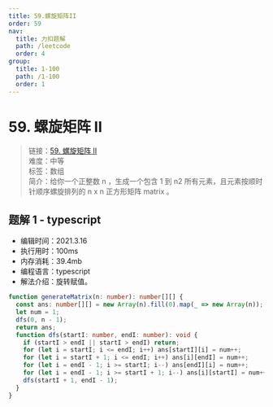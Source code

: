 ```yaml
---
title: 59.螺旋矩阵II
order: 59
nav:
  title: 力扣题解
  path: /leetcode
  order: 4
group:
  title: 1-100
  path: /1-100
  order: 1
---
```


# 59. 螺旋矩阵 II

> 链接：[59. 螺旋矩阵 II](https://leetcode-cn.com/problems/spiral-matrix-ii/)  
> 难度：中等  
> 标签：数组  
> 简介：给你一个正整数 n ，生成一个包含 1 到 n2 所有元素，且元素按顺时针顺序螺旋排列的 n x n 正方形矩阵 matrix 。

## 题解 1 - typescript

- 编辑时间：2021.3.16
- 执行用时：100ms
- 内存消耗：39.4mb
- 编程语言：typescript
- 解法介绍：旋转赋值。

```typescript
function generateMatrix(n: number): number[][] {
  const ans: number[][] = new Array(n).fill(0).map(_ => new Array(n));
  let num = 1;
  dfs(0, n - 1);
  return ans;
  function dfs(startI: number, endI: number): void {
    if (startI > endI || startI > endI) return;
    for (let i = startI; i <= endI; i++) ans[startI][i] = num++;
    for (let i = startI + 1; i <= endI; i++) ans[i][endI] = num++;
    for (let i = endI - 1; i >= startI; i--) ans[endI][i] = num++;
    for (let i = endI - 1; i >= startI + 1; i--) ans[i][startI] = num++;
    dfs(startI + 1, endI - 1);
  }
}
```
